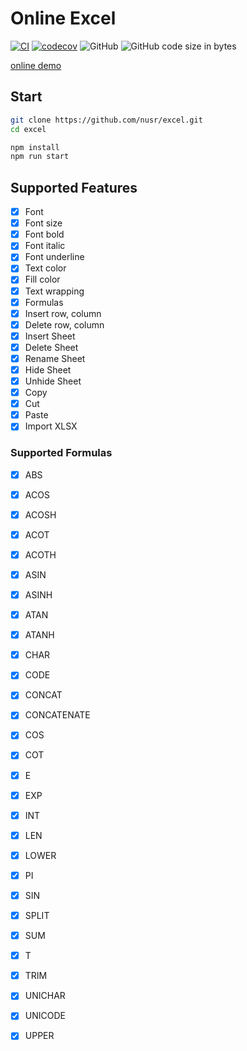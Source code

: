 # Online Excel

[![CI](https://github.com/nusr/excel/actions/workflows/main.yml/badge.svg)](https://github.com/nusr/excel/actions/workflows/main.yml)
[![codecov](https://codecov.io/gh/nusr/excel/branch/main/graph/badge.svg?token=ZOC8RHD3Z1)](https://codecov.io/gh/nusr/excel)
![GitHub](https://img.shields.io/github/license/nusr/excel.svg)
![GitHub code size in bytes](https://img.shields.io/github/languages/code-size/nusr/excel.svg)

[online demo](https://nusr.github.io/excel/)

## Start

```bash
git clone https://github.com/nusr/excel.git
cd excel

npm install
npm run start
```

## Supported Features

- [x] Font
- [x] Font size
- [x] Font bold
- [x] Font italic
- [x] Font underline
- [x] Text color
- [x] Fill color
- [x] Text wrapping
- [x] Formulas
- [x] Insert row, column
- [x] Delete row, column
- [x] Insert Sheet
- [x] Delete Sheet
- [x] Rename Sheet
- [x] Hide Sheet
- [x] Unhide Sheet
- [x] Copy
- [x] Cut
- [x] Paste
- [x] Import XLSX

### Supported Formulas

- [x] ABS
- [x] ACOS
- [x] ACOSH
- [x] ACOT
- [x] ACOTH
- [x] ASIN
- [x] ASINH
- [x] ATAN
- [x] ATANH
- [x] CHAR
- [x] CODE
- [x] CONCAT
- [x] CONCATENATE
- [x] COS
- [x] COT
- [x] E
- [x] EXP
- [x] INT
- [x] LEN
- [x] LOWER
- [x] PI
- [x] SIN
- [x] SPLIT
- [x] SUM
- [x] T
- [x] TRIM
- [x] UNICHAR
- [x] UNICODE
- [x] UPPER

